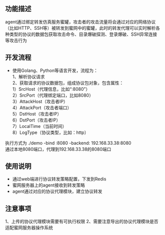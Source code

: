 ## 功能描述
agent通过绑定转发仿真服务蜜罐，攻击者的攻击流量将会通过对应的网络协议（比如HTTP、SSH等）被转发到蜜网中的蜜罐，此时的转发代理可以实时解析各种类型的协议的数据包获取攻击命令、目录爆破探测、登录爆破、SSH异常连接等攻击行为

## 开发流程
* 使用Golang、Python等语言开发，流程为： <br>
1、解析协议请求 <br>
2、获取请求的协议数据包，组成协议包对象，包含属性：<br>
	 1）SrcHost（代理信息，比如“:8080”）<br>
	 2）SrcPort（代理绑定端口，比如8080）<br>
	 3）AttackHost（攻击者IP）<br>
	 4）AttackPort（攻击者端口）<br>
	 5）DstHost（攻击者IP）<br>
	 6）DstPort（攻击者IP）<br>
	 7）LocalTime（当前时间）<br>
	 8）LogType（协议类型，比如：http）<br>

执行方式为 ./demo -bind :8080 -backend: 192.168.33.38:8080 <br>
通过本地8080端口，代理到192.168.33.38的8080端口

## 使用说明
- 通过web端进行协议转发策略配置，下发到Redis
- 蜜网服务器上的agent接收到转发策略
- agent通过对应的协议代理模块，建立协议转发

## 注意事项
1、上传的协议代理模块需要有可执行权限
2、需要注意导出的协议代理模块是否适配蜜网服务器操作系统
